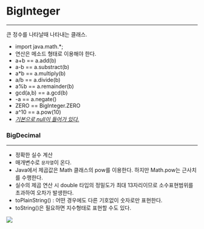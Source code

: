 # BigInteger

------

큰 정수를 나타날때 나타내는 클래스.

* import java.math.*;
* 연산은 메소드 형태로 이용해야 한다.
* a+b == a.add(b)
* a-b == a.substract(b)
* a*b == a.multiply(b)
* a/b == a.divide(b)
* a%b == a.remainder(b)
* gcd(a,b) == a.gcd(b)
* -a == a.negate()
* ZERO == BigInteger.ZERO
* a^10 == a.pow(10)
* <u>*기본으로 null이 들어가 있다.*</u>







### BigDecimal

------

* 정확한 실수 계산
* 매개변수로 `문자열`이 온다.
* Java에서 제곱값은 Math 클래스의 pow를 이용한다. 하지만 Math.pow는 근사치를 수행한다.
* 실수의 제곱 연산 시 double 타입의 정밀도가 최대 13자리이므로 소수표현범위를 초과하여 오차가 발생한다.
* toPlainString() : 어떤 경우에도 다른 기호없이 숫자로만 표현한다.
* toString()은 필요하면 지수형태로 표현할 수도 있다.

![](C:\Users\jihye\Desktop\캡처2.PNG)

